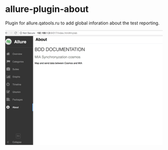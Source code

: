 # allure-plugin-about

Plugin for allure.qatools.ru to add global inforation about the test reporting.

![jtrac_plugin_screenshot](https://raw.githubusercontent.com/LibreNico/allure-plugin-about/master/about-screenschot.png)

